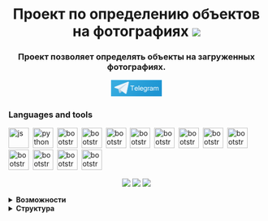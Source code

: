 <div id="header" align="center">
<h1> Проект по определению объектов на фотографиях 
<img src="https://github.com/blackcater/blackcater/raw/main/images/Hi.gif" height="32"/></h1>
<h3 align="center">Проект позволяет определять объекты на загруженных фотографиях.</h3>
</div>
<div id="header2" align="center">
<a href="https://t.me/UU_diplom_bot">
    <img src="telegram.png" width="100" alt="Telegram">
</a>
</div>

### Languages and tools
<img src="https://cdn.jsdelivr.net/gh/devicons/devicon/icons/javascript/javascript-original.svg" title="js" width="40" height="40"/>&nbsp;
<img src="https://cdn.jsdelivr.net/gh/devicons/devicon/icons/python/python-original.svg" title="python" width="40" height="40"/>&nbsp;
<img src="https://cdn.jsdelivr.net/gh/devicons/devicon/icons/bootstrap/bootstrap-original.svg" title="bootstrap" width="40" height="40"/>&nbsp;
<img src="https://cdn.jsdelivr.net/gh/devicons/devicon/icons/css3/css3-original.svg" title="bootstrap" width="40" height="40"/>&nbsp;
<img src="https://cdn.jsdelivr.net/gh/devicons/devicon/icons/html5/html5-original.svg" title="bootstrap" width="40" height="40"/>&nbsp;
<img src="https://cdn.jsdelivr.net/gh/devicons/devicon/icons/devicon/devicon-original.svg" title="bootstrap" width="40" height="40"/>&nbsp;
<img src="https://cdn.jsdelivr.net/gh/devicons/devicon/icons/github/github-original.svg" title="bootstrap" width="40" height="40"/>&nbsp;
<img src="https://cdn.jsdelivr.net/gh/devicons/devicon/icons/django/django-plain.svg" title="bootstrap" width="40" height="40"/>&nbsp;
<img src="https://cdn.jsdelivr.net/gh/devicons/devicon/icons/docker/docker-original.svg" title="bootstrap" width="40" height="40"/>&nbsp;
<img src="https://cdn.jsdelivr.net/gh/devicons/devicon/icons/opencv/opencv-original.svg" title="bootstrap" width="40" height="40"/>&nbsp;
<img src="https://cdn.jsdelivr.net/gh/devicons/devicon/icons/matplotlib/matplotlib-original.svg" title="bootstrap" width="40" height="40"/>&nbsp;
<img src="https://cdn.jsdelivr.net/gh/devicons/devicon/icons/pycharm/pycharm-original.svg" title="bootstrap" width="40" height="40"/>&nbsp;
<img src="https://cdn.jsdelivr.net/gh/devicons/devicon/icons/sqlite/sqlite-original.svg" title="bootstrap" width="40" height="40"/>&nbsp;
<img src="https://cdn.jsdelivr.net/gh/devicons/devicon/icons/plotly/plotly-original.svg" title="bootstrap" width="40" height="40"/>&nbsp;

<div id="stat" align="center">

![](http://github-profile-summary-cards.vercel.app/api/cards/profile-details?username=igor161rus&theme=github_dark)
![](http://github-profile-summary-cards.vercel.app/api/cards/productive-time?username=igor161rus&theme=github_dark&utcOffset=8)
![](https://github-profile-summary-cards.vercel.app/api/cards/stats?username=igor161rus&theme=github_dark)

</div>

<details><summary><b>Возможности</b></summary>
<div>
Реализованы следующие возможности:
<ul>
<li>Реализовано отображение гео меток фотографий на карте
<br>
<img src="img-1.JPG" width="550">
<br>
</li>
<li>Распознавание объектов на фотографии двумя методами, с выводом статистики</li>
<img src="img-3.JPG" width="550">
<br>
<li>Генерирование описания фотографии</li>
<img src="img-5.JPG" width="550">
<br>
<li>Работа с телеграмм ботом</li>
<img src="img-4.JPG" width="550">
</ul>
</div>

</details>

<details><summary><b>Структура</b></summary>
Проект реализован с помощью на языке python с использованием фрэймворка Django.<br>
Для работы понадобится python (использовался python 3.12)<br>
Все зависимости можно установить используя requirements.txt

```
pip install -r requirements.txt
```
В django создано приложение object_detection
Структура проекта
<img src="img-6.JPG">

<details><summary><b>Модель</b></summary>
Определены 3 модели: ImageFeed, DetectedObject, UserAddFields
<ul>
<li>ImageFeed - модель для хранения информации о загруженных фотографиях<br>
Имеет следующую структуру:

```
    user = models.ForeignKey(settings.AUTH_USER_MODEL, on_delete=models.CASCADE, verbose_name='Пользователь')
    image = models.ImageField(upload_to='images/', verbose_name='Изображение')
    lon = models.FloatField(verbose_name='Долгота')
    lat = models.FloatField(verbose_name='Широта')
    description = models.TextField(verbose_name='Описание', null=True, blank=True)
```
</li>
<li>DetectedObject - модель для хранения информации об обнаруженных объектах<br>
Имеет следующую структуру:

```
    image_feed = models.ForeignKey(ImageFeed, related_name='detected_objects', on_delete=models.CASCADE)
    object_type = models.CharField(max_length=100)
    confidence = models.FloatField()
    location = models.CharField(max_length=255)
    processed_image = models.ImageField(upload_to='processed_images/', null=True, blank=True,
                                        verbose_name='Обработанное изображение')
    method_detected = models.CharField(max_length=100)
```
</li>
<li>UserAddFields - модель расширяющая стандартную модель django для хранения telegram id<br>
Имеет следующую структуру:

```
    user = models.OneToOneField(User, on_delete=models.CASCADE)
    tg_id = models.IntegerField(null=True, blank=True)
```
</li>
</ul>
</details>
<details><summary><b>Утилиты</b></summary>
Функции определения моделей, построения графиков, извлечения exif информации реализованы в файле utils.py
<ul>
<li>
Функция process_image(image_feed_id) реализует определение объектов при помощи реализации Caffe сети обнаружения 
MobileNet-SSD с предварительно обученными весами на VOC0712 и mAP = 0,727.<br>
<a href="https://github.com/chuanqi305/MobileNet-SSD">MobileNet-SSD</a>
</li>
<li>
Функция process_image_detr(image_feed_id) реализует определение объектов при помощи модели 
DETR (сквозное обнаружение объектов) с магистралью ResNet-50.<br>
<a href="https://huggingface.co/facebook/detr-resnet-50">DETR-resnet-50</a>
</li>
<li>
Функция image_caption(image_feed_id) возвращает текстовое описание фотографии.<br>
<a href="https://huggingface.co/nlpconnect/vit-gpt2-image-captioning">vit-gpt2</a>
</li>
<li>
Функции get_graph, get_plot, get_plot_stat предназначены для вывода статистических графиков на основе определенных 
объектов и методов определения
</li>
<li>
Функция read_exif_data(file_id) Используется для извлечения exif информации из фотографии.<br>
<a href="https://pypi.org/project/exif/">exif</a>

</li>

</ul>
</details>
</details>




